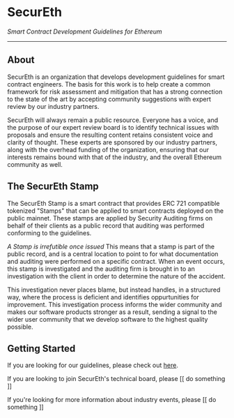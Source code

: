 # SecurEth
*Smart Contract Development Guidelines for Ethereum*

---

## About

SecurEth is an organization that develops development guidelines for smart contract engineers.
The basis for this work is to help create a common framework for risk assessment and mitigation
that has a strong connection to the state of the art by accepting community suggestions
with expert review by our industry partners.

SecurEth will always remain a public resource. Everyone has a voice, and the purpose of our
expert review board is to identify technical issues with proposals and ensure the resulting
content retains consistent voice and clarity of thought. These experts are sponsored by our
industry partners, along with the overhead funding of the organization, ensuring that our
interests remains bound with that of the industry, and the overall Ethereum community as well.

## The SecurEth Stamp
The SecurEth Stamp is a smart contract that provides ERC 721 compatible tokenized "Stamps" that
can be applied to smart contracts deployed on the public mainnet.
These stamps are applied by Security Auditing firms on behalf of their clients as a public record
that auditing was performed conforming to the guidelines.

*A Stamp is irrefutible once issued*
This means that a stamp is part of the public record, and is a central location to point to
for what documentation and auditing were performed on a specific contract.
When an event occurs, this stamp is investigated and the auditing firm is brought in to an
investigation with the client in order to determine the nature of the accident.

This investigation never places blame, but instead handles, in a structured way, where the
process is deficient and identifies oppurtunities for improvement.
This investigation process informs the wider community and makes our software products stronger
as a result, sending a signal to the wider user community that we develop software to the highest
quality possible.

## Getting Started
If you are looking for our guidelines, please check out [here](guidelines).

If you are looking to join SecurEth's technical board, please [[ do something ]]

If you're looking for more information about industry events, please [[ do something ]]
